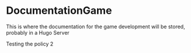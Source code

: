 # DocumentationGame
This is where the documentation for the game development will be stored, probably in a Hugo Server


Testing the policy 2
